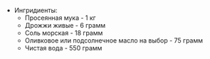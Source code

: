 - Ингридиенты:
  * Просеянная мука - 1 кг
  * Дрожжи живые - 6 грамм
  * Соль морская - 18 грамм
  * Оливковое или подсолнечное масло на выбор - 75 грамм
  * Чистая вода - 550 грамм